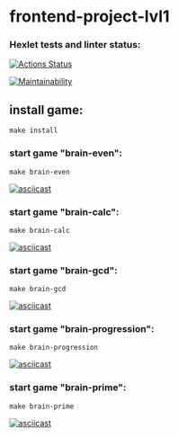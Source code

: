 # frontend-project-lvl1
### Hexlet tests and linter status:
[![Actions Status](https://github.com/ZoricmaTs/frontend-project-lvl1/workflows/hexlet-check/badge.svg)](https://github.com/ZoricmaTs/frontend-project-lvl1/actions)

[![Maintainability](https://api.codeclimate.com/v1/badges/8bfd19a110ea7b457027/maintainability)](https://codeclimate.com/github/ZoricmaTs/frontend-project-lvl1/maintainability)

## install game:

```make install```

### start game "brain-even":
```make brain-even```

[![asciicast](https://asciinema.org/a/ceETWOfx87P0PAiC6SY3fDVkV.png)](https://asciinema.org/a/ceETWOfx87P0PAiC6SY3fDVkV)

### start game "brain-calc":
```make brain-calc```

[![asciicast](https://asciinema.org/a/yOyTEFBATpG8rbXQ2ey6EdFDX.png)](https://asciinema.org/a/yOyTEFBATpG8rbXQ2ey6EdFDX)

### start game "brain-gcd":
```make brain-gcd```

[![asciicast](https://asciinema.org/a/5grDmO9oYcMuKuOnQNGoHwA4i.png)](https://asciinema.org/a/5grDmO9oYcMuKuOnQNGoHwA4i)

### start game "brain-progression":
```make brain-progression```

[![asciicast](https://asciinema.org/a/PyguNew6Q7rQ7qnvv0ZQRZE4B.png)](https://asciinema.org/a/PyguNew6Q7rQ7qnvv0ZQRZE4B)

### start game "brain-prime":
```make brain-prime```

[![asciicast](https://asciinema.org/a/1Le8s7Kv7N9U0tfbTYCgetmDR.png)](https://asciinema.org/a/1Le8s7Kv7N9U0tfbTYCgetmDR)

